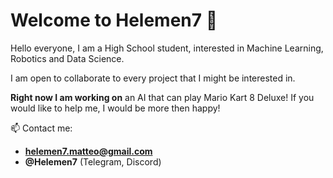 # Welcome to Helemen7 👋

Hello everyone, I am a High School student, interested in Machine Learning, Robotics and Data Science.

I am open to collaborate to every project that I might be interested in.

**Right now I am working on** an AI that can play Mario Kart 8 Deluxe! If you would like to help me, I would be more then happy!

📫 Contact me: 
- **helemen7.matteo@gmail.com** 
- **@Helemen7** (Telegram, Discord)
